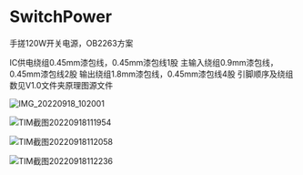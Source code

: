 # SwitchPower
手搓120W开关电源，OB2263方案

IC供电绕组0.45mm漆包线，0.45mm漆包线1股
主输入绕组0.9mm漆包线，0.45mm漆包线2股
输出绕组1.8mm漆包线，0.45mm漆包线4股
引脚顺序及绕组数见V1.0文件夹原理图源文件

![IMG_20220918_102001](https://user-images.githubusercontent.com/23308519/190884337-91e2f954-69a1-483e-a282-55772615b6c8.jpg)

![TIM截图20220918111954](https://user-images.githubusercontent.com/23308519/190884302-34c7b5f8-7616-43f4-91e5-fb2a2ca61c75.jpg)

![TIM截图20220918112058](https://user-images.githubusercontent.com/23308519/190884303-802d2077-992a-4fb7-8567-a85bce619f21.jpg)

![TIM截图20220918112236](https://user-images.githubusercontent.com/23308519/190884306-f4aab5cb-5721-4749-a9ff-3fe2e72f7015.jpg)
